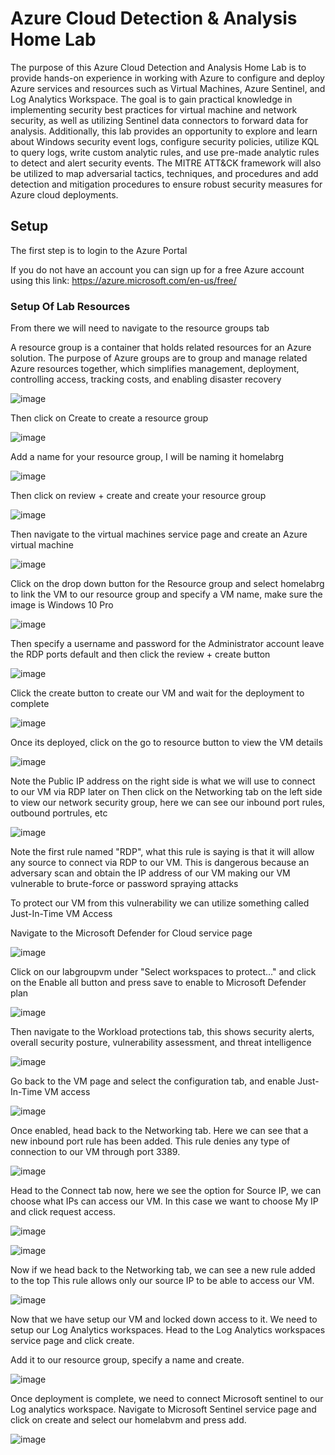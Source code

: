 # Azure Cloud Detection & Analysis Home Lab

The purpose of this Azure Cloud Detection and Analysis Home Lab is to provide hands-on experience in working with Azure to configure and deploy Azure services and resources such as Virtual Machines, Azure Sentinel, and Log Analytics Workspace. The goal is to gain practical knowledge in implementing security best practices for virtual machine and network security, as well as utilizing Sentinel data connectors to forward data for analysis. Additionally, this lab provides an opportunity to explore and learn about Windows security event logs, configure security policies, utilize KQL to query logs, write custom analytic rules, and use pre-made analytic rules to detect and alert security events. The MITRE ATT&CK framework will also be utilized to map adversarial tactics, techniques, and procedures and add detection and mitigation procedures to ensure robust security measures for Azure cloud deployments.

## Setup

The first step is to login to the Azure Portal

If you do not have an account you can sign up for a free Azure account using this link:
https://azure.microsoft.com/en-us/free/

### Setup Of Lab Resources
From there we will need to navigate to the resource groups tab

A resource group is a container that holds related resources for an Azure solution. The purpose of Azure groups are to group and manage related Azure resources together, which simplifies management, deployment, controlling access, tracking costs, and enabling disaster recovery

![image](https://user-images.githubusercontent.com/118394420/221387177-f3f94133-72ef-4fb3-a131-ddf261530c35.png)

Then click on Create to create a resource group

![image](https://user-images.githubusercontent.com/118394420/221387262-11cdfb2f-852c-4db4-a3cd-5709117d0eec.png)

Add a name for your resource group, I will be naming it homelabrg

![image](https://user-images.githubusercontent.com/118394420/221387271-60f4a1f6-1965-4349-8bdd-df2a7a3b1ec7.png)

Then click on review + create and create your resource group

![image](https://user-images.githubusercontent.com/118394420/221387348-3353f52b-06c8-4d40-b9a1-200df9001dff.png)

Then navigate to the virtual machines service page and create an Azure virtual machine

![image](https://user-images.githubusercontent.com/118394420/221387476-4ae4d703-99c7-46a5-ba0b-5bf7269149a5.png)

Click on the drop down button for the Resource group and select homelabrg to link the VM to our resource group and specify a VM name, make sure the image is Windows 10 Pro

![image](https://user-images.githubusercontent.com/118394420/221387598-a5fdbb43-0b31-48f1-bede-fd3c6f345200.png)

Then specify a username and password for the Administrator account leave the RDP ports default and then click the review + create button

![image](https://user-images.githubusercontent.com/118394420/221387662-1c6c6917-c1ac-4c3c-8698-988b5c3e9b5f.png)

Click the create button to create our VM and wait for the deployment to complete

![image](https://user-images.githubusercontent.com/118394420/221387733-732c8c95-61ee-4ac9-86a1-c1f3d071ff4b.png)

Once its deployed, click on the go to resource button to view the VM details

![image](https://user-images.githubusercontent.com/118394420/221387801-eb62fadb-fab1-49fa-ae92-65ec53022b47.png)

Note the Public IP address on the right side is what we will use to connect to our VM via RDP later on
Then click on the Networking tab on the left side to view our network security group, here we can see our inbound port rules, outbound portrules, etc

![image](https://user-images.githubusercontent.com/118394420/221387829-77d58a37-4848-4871-bdc9-23e900100f76.png)

Note the first rule named "RDP", what this rule is saying is that it will allow any source to connect via RDP to our VM. This is dangerous because an adversary scan and obtain the IP address of our VM making our VM vulnerable to brute-force or password spraying attacks

To protect our VM from this vulnerability we can utilize something called Just-In-Time VM Access

Navigate to the Microsoft Defender for Cloud service page

![image](https://user-images.githubusercontent.com/118394420/221388084-51f634b3-eb6d-48c8-be16-15a82d77bc58.png)

Click on our labgroupvm under "Select workspaces to protect..." and click on the Enable all button and press save to enable to Microsoft Defender plan

![image](https://user-images.githubusercontent.com/118394420/221388125-ec48cb22-a968-4e5a-9e7f-5767afc91994.png)

Then navigate to the Workload protections tab, this shows security alerts, overall security posture, vulnerability assessment, and threat intelligence

![image](https://user-images.githubusercontent.com/118394420/221388240-e206172c-a184-4f72-b38f-017a179f2bd4.png)

Go back to the VM page and select the configuration tab, and enable Just-In-Time VM access

![image](https://user-images.githubusercontent.com/118394420/221388310-bd7b8c16-e47e-4d58-89f1-2d70f82a3201.png)

Once enabled, head back to the Networking tab. Here we can see that a new inbound port rule has been added. This rule denies any type of connection to our VM through port 3389.

![image](https://user-images.githubusercontent.com/118394420/221388367-e30c6e16-92b5-43d6-8f47-b0bf75b99933.png)

Head to the Connect tab now, here we see the option for Source IP, we can choose what IPs can access our VM. In this case we want to choose My IP and click request access.

![image](https://user-images.githubusercontent.com/118394420/221388761-71c1c42c-8e46-455c-9cd3-ec9d7936fb9d.png)

![image](https://user-images.githubusercontent.com/118394420/221388752-031c60a7-e793-413c-bf63-39e5ee06e942.png)

Now if we head back to the Networking tab, we can see a new rule added to the top
This rule allows only our source IP to be able to access our VM.

![image](https://user-images.githubusercontent.com/118394420/221388806-ff28712e-d8a1-4fa0-941c-ddfb9c2f0296.png)

Now that we have setup our VM and locked down access to it. We need to setup our Log Analytics workspaces.
Head to the Log Analytics workspaces service page and click create.

Add it to our resource group, specify a name and create.

![image](https://user-images.githubusercontent.com/118394420/221389001-e46091bb-9bc5-4e1e-bf6d-5c963409a3b1.png)

Once deployment is complete, we need to connect Microsoft sentinel to our Log analytics workspace.
Navigate to Microsoft Sentinel service page and click on create and select our homelabvm and press add.

![image](https://user-images.githubusercontent.com/118394420/221389068-13360787-c367-483f-8b09-0177c2bee6fb.png)
